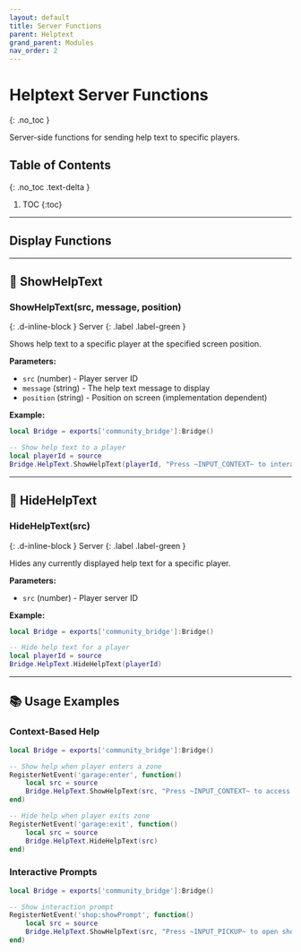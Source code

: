 ```yaml
---
layout: default
title: Server Functions
parent: Helptext
grand_parent: Modules
nav_order: 2
---
```


# Helptext Server Functions
{: .no_toc }

Server-side functions for sending help text to specific players.

## Table of Contents
{: .no_toc .text-delta }

1. TOC
{:toc}

---

## Display Functions

---

## 🔹 ShowHelpText

### ShowHelpText(src, message, position)
{: .d-inline-block }
Server
{: .label .label-green }

Shows help text to a specific player at the specified screen position.

**Parameters:**
- `src` (number) - Player server ID
- `message` (string) - The help text message to display
- `position` (string) - Position on screen (implementation dependent)

**Example:**
```lua
local Bridge = exports['community_bridge']:Bridge()

-- Show help text to a player
local playerId = source
Bridge.HelpText.ShowHelpText(playerId, "Press ~INPUT_CONTEXT~ to interact", "top")
```

---

## 🔹 HideHelpText

### HideHelpText(src)
{: .d-inline-block }
Server
{: .label .label-green }

Hides any currently displayed help text for a specific player.

**Parameters:**
- `src` (number) - Player server ID

**Example:**
```lua
local Bridge = exports['community_bridge']:Bridge()

-- Hide help text for a player
local playerId = source
Bridge.HelpText.HideHelpText(playerId)
```

---

## 📚 Usage Examples

### Context-Based Help

```lua
local Bridge = exports['community_bridge']:Bridge()

-- Show help when player enters a zone
RegisterNetEvent('garage:enter', function()
    local src = source
    Bridge.HelpText.ShowHelpText(src, "Press ~INPUT_CONTEXT~ to access garage", "center")
end)

-- Hide help when player exits zone
RegisterNetEvent('garage:exit', function()
    local src = source
    Bridge.HelpText.HideHelpText(src)
end)
```

### Interactive Prompts

```lua
local Bridge = exports['community_bridge']:Bridge()

-- Show interaction prompt
RegisterNetEvent('shop:showPrompt', function()
    local src = source
    Bridge.HelpText.ShowHelpText(src, "Press ~INPUT_PICKUP~ to open shop", "bottom")
end)
```
